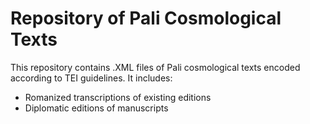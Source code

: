 # Repository of Pali Cosmological Texts

This repository contains .XML files of Pali cosmological texts encoded according to TEI guidelines. It includes:

- Romanized transcriptions of existing editions
- Diplomatic editions of manuscripts
